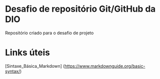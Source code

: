 # Desafio de repositório Git/GitHub da DIO
Repositório criado para o desafio de projeto

# Links úteis
[Sintaxe_Básica_Markdown] (https://www.markdownguide.org/basic-syntax/)
